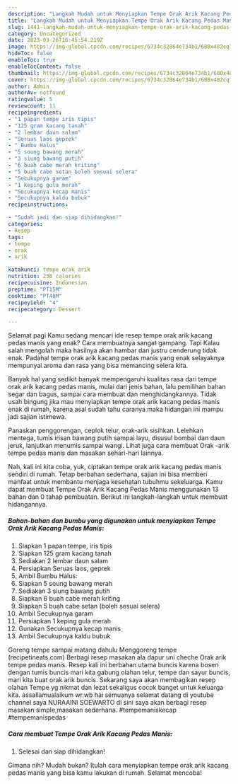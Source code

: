 ```yaml
---
description: "Langkah Mudah untuk Menyiapkan Tempe Orak Arik Kacang Pedas Manis yang Enak"
title: "Langkah Mudah untuk Menyiapkan Tempe Orak Arik Kacang Pedas Manis yang Enak"
slug: 1441-langkah-mudah-untuk-menyiapkan-tempe-orak-arik-kacang-pedas-manis-yang-enak
category: Uncategorized
date: 2023-03-26T16:45:54.219Z
image: https://img-global.cpcdn.com/recipes/6734c32864e734b1/680x482cq70/tempe-orak-arik-kacang-pedas-manis-foto-resep-utama.jpg
hideToc: false
enableToc: true
enableTocContent: false
thumbnail: https://img-global.cpcdn.com/recipes/6734c32864e734b1/680x482cq70/tempe-orak-arik-kacang-pedas-manis-foto-resep-utama.jpg
cover: https://img-global.cpcdn.com/recipes/6734c32864e734b1/680x482cq70/tempe-orak-arik-kacang-pedas-manis-foto-resep-utama.jpg
author: Admin
authorAv: notfound
ratingvalue: 5
reviewcount: 11
recipeingredient:
- "1 papan tempe iris tipis"
- "125 gram kacang tanah"
- "2 lembar daun salam"
- "Seruas laos geprek"
- " Bumbu Halus"
- "5 soung bawang merah"
- "3 siung bawang putih"
- "6 buah cabe merah kriting"
- "5 buah cabe setan boleh sesuai selera"
- "Secukupnya garam"
- "1 keping gula merah"
- "Secukupnya kecap manis"
- "Secukupnya kaldu bubuk"
recipeinstructions:

- "Sudah jadi dan siap dihidangkan!"
categories:
- Resep
tags:
- tempe
- orak
- arik

katakunci: tempe orak arik 
nutrition: 238 calories
recipecuisine: Indonesian
preptime: "PT15M"
cooktime: "PT48M"
recipeyield: "4"
recipecategory: Dessert

---
```



Selamat pagi Kamu sedang mencari ide resep tempe orak arik kacang pedas manis yang enak? Cara membuatnya sangat gampang. Tapi Kalau salah mengolah maka hasilnya akan hambar dan justru cenderung tidak enak. Padahal tempe orak arik kacang pedas manis yang enak selayaknya mempunyai aroma dan rasa yang bisa memancing selera kita.


Banyak hal yang sedikit banyak mempengaruhi kualitas rasa dari tempe orak arik kacang pedas manis, mulai dari jenis bahan, lalu pemilihan bahan segar dan bagus, sampai cara membuat dan menghidangkannya. Tidak usah bingung jika mau menyiapkan tempe orak arik kacang pedas manis enak di rumah, karena asal sudah tahu caranya maka hidangan ini mampu jadi sajian istimewa.

Panaskan penggorengan, ceplok telur, orak-arik sisihkan. Lelehkan mentega, tumis irisan bawang putih sampai layu, disusul bombai dan daun jeruk, lanjutkan menumis sampai wangi. Lihat juga cara membuat Orak -arik tempe pedas manis dan masakan sehari-hari lainnya.


Nah, kali ini kita coba, yuk, ciptakan tempe orak arik kacang pedas manis sendiri di rumah. Tetap berbahan sederhana, sajian ini bisa memberi manfaat untuk membantu menjaga kesehatan tubuhmu sekeluarga. Kamu dapat membuat Tempe Orak Arik Kacang Pedas Manis menggunakan 13 bahan dan 0 tahap pembuatan. Berikut ini langkah-langkah untuk membuat hidangannya.

<!--inarticleads1-->

##### Bahan-bahan dan bumbu yang digunakan untuk menyiapkan Tempe Orak Arik Kacang Pedas Manis:

1. Siapkan 1 papan tempe, iris tipis
1. Siapkan 125 gram kacang tanah
1. Sediakan 2 lembar daun salam
1. Persiapkan Seruas laos, geprek
1. Ambil  Bumbu Halus:
1. Siapkan 5 soung bawang merah
1. Sediakan 3 siung bawang putih
1. Siapkan 6 buah cabe merah kriting
1. Siapkan 5 buah cabe setan (boleh sesuai selera)
1. Ambil Secukupnya garam
1. Persiapkan 1 keping gula merah
1. Gunakan Secukupnya kecap manis
1. Ambil Secukupnya kaldu bubuk


Goreng tempe sampai matang dahulu Menggoreng tempe (recipetineats.com) Berbagi resep masakan ala dapur uni cheche Orak arik tempe pedas manis. Resep kali ini berbahan utama buncis karena bosen dengan tumis buncis mari kita gabung olahan telur, tempe dan sayur buncis, mari kita buat orak arik buncis. Sekarang saya akan membagikan resep olahan Tempe yg nikmat dan lezat sekaligus cocok banget untuk keluarga kita. assallamualaikum wr.wb hai semuanya selamat datang di youtube channel saya NURAAINI SOEWARTO di sini saya akan berbagi resep masakan simple,masakan sederhana. #tempemaniskecap #tempemanispedas 

<!--inarticleads2-->

##### Cara membuat Tempe Orak Arik Kacang Pedas Manis:


1. Selesai dan siap dihidangkan!



Gimana nih? Mudah bukan? Itulah cara menyiapkan tempe orak arik kacang pedas manis yang bisa kamu lakukan di rumah. Selamat mencoba!
